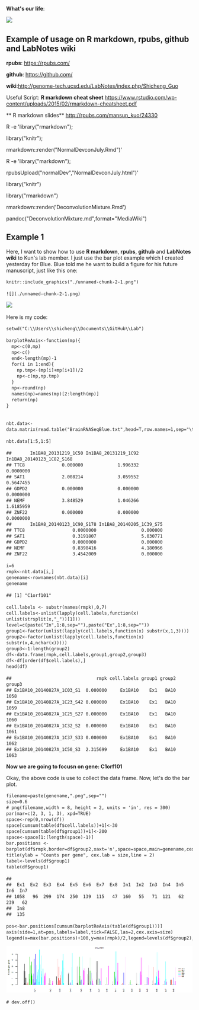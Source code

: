 
**What's our life**:

![](https://lh3.googleusercontent.com/-EinFwWjANx0/V7S-jdr6TcI/AAAAAAAADrE/2rUG4IK8hCE_K8mW3x38xKb8szleSD3cQCJoC/w563-h325-p-rw/this.is.our.life.png)

Example of usage on R markdown, rpubs, github and LabNotes wiki
---------------------------------------------------------------

**rpubs**: <https://rpubs.com/>

**github**: <https://github.com/>

**wiki**:<http://genome-tech.ucsd.edu/LabNotes/index.php/Shicheng_Guo>

Useful Script: **R markdown cheat sheet**
<https://www.rstudio.com/wp-content/uploads/2015/02/rmarkdown-cheatsheet.pdf>

\*\* R markdown slides\*\* <http://rpubs.com/mansun_kuo/24330>

R -e 'library("rmarkdown");

library("knitr");

rmarkdown::render("NormalDevconJuly.Rmd")'

R -e 'library("markdown");

rpubsUpload("normalDev","NormalDevconJuly.html")'

library("knitr")

library("rmarkdown")

rmarkdown::render('DeconvolutionMixture.Rmd')

pandoc("DeconvolutionMixture.md",format="MediaWiki")

Example 1
---------

Here, I want to show how to use **R markdown**, **rpubs**, **github**
and **LabNotes wiki** to Kun's lab member. I just use the bar plot
example which I created yesterday for Blue. Blue told me he want to
build a figure for his future manuscript, just like this one:

    knitr::include_graphics("./unnamed-chunk-2-1.png")
    
    ![](./unnamed-chunk-2-1.png)

<img src="C:\Users\shicheng\Documents\GitHub\Lab\Cn39rtdUIAAi8n7.png" width="800" />

Here is my code:

    setwd("C:\\Users\\shicheng\\Documents\\GitHub\\Lab")

    barplotReAxis<-function(mp){
      mp<-c(0,mp)
      np<-c()
      end<-length(mp)-1
      for(i in 1:end){
        np.tmp<-(mp[i]+mp[i+1])/2
        np<-c(np,np.tmp)
      }
      np<-round(np)
      names(np)=names(mp)[2:length(mp)]
      return(np)
    }


    nbt.data<-data.matrix(read.table("BrainRNASeqBlue.txt",head=T,row.names=1,sep="\t",as.is=T))

    nbt.data[1:5,1:5]

    ##       In1BA8_20131219_1C50 In1BA8_20131219_1C92 In1BA8_20140123_1C82_S168
    ## TTC8              0.000000             1.996332                 0.0000000
    ## SAT1              2.008214             3.059552                 0.5647455
    ## GDPD2             0.000000             0.000000                 0.0000000
    ## NEMF              3.848529             1.046266                 1.6185959
    ## ZNF22             0.000000             0.000000                 0.0000000
    ##       In1BA8_20140123_1C90_S178 In1BA8_20140205_1C39_S75
    ## TTC8                  0.0000000                 0.000000
    ## SAT1                  0.3191807                 5.030771
    ## GDPD2                 0.0000000                 0.000000
    ## NEMF                  0.8398416                 4.180966
    ## ZNF22                 3.4542009                 0.000000

    i=6
    rmpk<-nbt.data[i,]
    genename<-rownames(nbt.data)[i]
    genename

    ## [1] "C1orf101"

    cell.labels <- substr(names(rmpk),0,7)
    cell.labels<-unlist(lapply(cell.labels,function(x) unlist(strsplit(x,"_"))[1]))
    level=c(paste("In",1:8,sep=""),paste("Ex",1:8,sep=""))
    group1<-factor(unlist(lapply(cell.labels,function(x) substr(x,1,3))))
    group2<-factor(unlist(lapply(cell.labels,function(x) substr(x,4,nchar(x)))))
    group3<-1:length(group2)
    df<-data.frame(rmpk,cell.labels,group1,group2,group3)
    df<-df[order(df$cell.labels),]
    head(df)

    ##                                rmpk cell.labels group1 group2 group3
    ## Ex1BA10_20140827A_1C03_S1  0.000000     Ex1BA10    Ex1   BA10   1058
    ## Ex1BA10_20140827A_1C23_S42 0.000000     Ex1BA10    Ex1   BA10   1059
    ## Ex1BA10_20140827A_1C25_S27 0.000000     Ex1BA10    Ex1   BA10   1060
    ## Ex1BA10_20140827A_1C32_S2  0.000000     Ex1BA10    Ex1   BA10   1061
    ## Ex1BA10_20140827A_1C37_S33 0.000000     Ex1BA10    Ex1   BA10   1062
    ## Ex1BA10_20140827A_1C50_S3  2.315699     Ex1BA10    Ex1   BA10   1063

**Now we are going to focusn on gene: C1orf101**

Okay, the above code is use to collect the data frame. Now, let's do the
bar plot.

    filename=paste(genename,".png",sep="")
    size=0.6
    # png(filename,width = 8, height = 2, units = 'in', res = 300)
    par(mar=c(2, 3, 1, 3), xpd=TRUE)
    space<-rep(0,nrow(df))
    space[cumsum(table(df$cell.labels))+1]<-30
    space[cumsum(table(df$group1))+1]<-200
    space<-space[1:(length(space)-1)]
    bar.positions <- barplot(df$rmpk,border=df$group2,xaxt='n',space=space,main=genename,cex.main=0.6,cex.lab=size,cex.axis=size)
    title(ylab = "Counts per gene", cex.lab = size,line = 2)
    label<-levels(df$group1)
    table(df$group1)

    ## 
    ##  Ex1  Ex2  Ex3  Ex4  Ex5  Ex6  Ex7  Ex8  In1  In2  In3  In4  In5  In6  In7 
    ## 1058   96  299  174  250  139  115   47  160   55   71  121   62  239   62 
    ##  In8 
    ##  135

    pos<-bar.positions[cumsum(barplotReAxis(table(df$group1)))]
    axis(side=1,at=pos,labels=label,tick=FALSE,las=2,cex.axis=size)
    legend(x=max(bar.positions)+100,y=max(rmpk)/2,legend=levels(df$group2),bty="n",lty=1,bg="transparent",col=c(as.numeric(unique(df$group2))),cex=0.4,inset=c(-0.2,0))

![](tutorial_files/figure-markdown_strict/unnamed-chunk-2-1.png)

    # dev.off()
